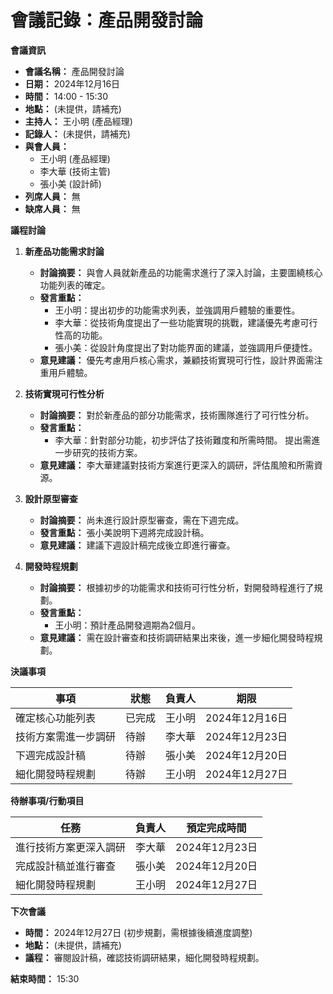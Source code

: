 # 會議記錄：產品開發討論

**會議資訊**

*   **會議名稱：** 產品開發討論
*   **日期：** 2024年12月16日
*   **時間：** 14:00 - 15:30
*   **地點：** (未提供，請補充)
*   **主持人：** 王小明 (產品經理)
*   **記錄人：** (未提供，請補充)
*   **與會人員：**
    *   王小明 (產品經理)
    *   李大華 (技術主管)
    *   張小美 (設計師)
*   **列席人員：** 無
*   **缺席人員：** 無

**議程討論**

1.  **新產品功能需求討論**

    *   **討論摘要：** 與會人員就新產品的功能需求進行了深入討論，主要圍繞核心功能列表的確定。
    *   **發言重點：**
        *   王小明：提出初步的功能需求列表，並強調用戶體驗的重要性。
        *   李大華：從技術角度提出了一些功能實現的挑戰，建議優先考慮可行性高的功能。
        *   張小美：從設計角度提出了對功能界面的建議，並強調用戶便捷性。
    *   **意見建議：** 優先考慮用戶核心需求，兼顧技術實現可行性，設計界面需注重用戶體驗。

2.  **技術實現可行性分析**

    *   **討論摘要：** 對於新產品的部分功能需求，技術團隊進行了可行性分析。
    *   **發言重點：**
        *   李大華：針對部分功能，初步評估了技術難度和所需時間。 提出需進一步研究的技術方案。
    *   **意見建議：**  李大華建議對技術方案進行更深入的調研，評估風險和所需資源。

3.  **設計原型審查**

    *   **討論摘要：** 尚未進行設計原型審查，需在下週完成。
    *   **發言重點：**  張小美說明下週將完成設計稿。
    *   **意見建議：** 建議下週設計稿完成後立即進行審查。

4.  **開發時程規劃**

    *   **討論摘要：** 根據初步的功能需求和技術可行性分析，對開發時程進行了規劃。
    *   **發言重點：**
        *   王小明：預計產品開發週期為2個月。
    *   **意見建議：** 需在設計審查和技術調研結果出來後，進一步細化開發時程規劃。

**決議事項**

| 事項 | 狀態 | 負責人 | 期限 |
|---|---|---|---|
| 確定核心功能列表 | 已完成 | 王小明 | 2024年12月16日 |
| 技術方案需進一步調研 | 待辦 | 李大華 | 2024年12月23日 |
| 下週完成設計稿 | 待辦 | 張小美 | 2024年12月20日 |
| 細化開發時程規劃 | 待辦 | 王小明 | 2024年12月27日 |

**待辦事項/行動項目**

| 任務 | 負責人 | 預定完成時間 |
|---|---|---|
| 進行技術方案更深入調研 | 李大華 | 2024年12月23日 |
| 完成設計稿並進行審查 | 張小美 | 2024年12月20日 |
| 細化開發時程規劃 | 王小明 | 2024年12月27日 |

**下次會議**

*   **時間：** 2024年12月27日 (初步規劃，需根據後續進度調整)
*   **地點：** (未提供，請補充)
*   **議程：** 審閱設計稿，確認技術調研結果，細化開發時程規劃。

**結束時間：** 15:30